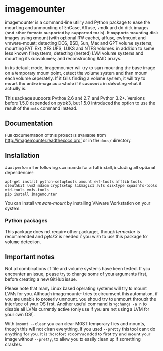imagemounter
============

imagemounter is a command-line utility and Python package to ease the mounting and unmounting of EnCase, Affuse, vmdk
and dd disk images (and other formats supported by supported tools). It supports mounting disk images using xmount (with
optional RW cache), affuse, ewfmount and vmware-mount; detecting DOS, BSD, Sun, Mac and GPT volume systems; mounting
FAT, Ext, XFS UFS, LUKS and NTFS volumes, in addition to some less known filesystems; detecting (nested) LVM volume
systems and mounting its subvolumes; and reconstructing RAID arrays.

In its default mode, imagemounter will try to start mounting the base image on a temporary mount point,
detect the volume system and then mount each volume seperately. If it fails finding a volume system,
it will try to mount the entire image as a whole if it succeeds in detecting what it actually is.

This package supports Python 2.6 and 2.7, and Python 3.2+. Versions before 1.5.0 depended on pytsk3, but 1.5.0
introduced the option to use the result of the `mmls` command instead.

Documentation
-------------
Full documentation of this project is available from http://imagemounter.readthedocs.org/ or in the `docs/` directory.

Installation
------------
Just perform the following commands for a full install, including all optional dependencies:

    apt-get install python-setuptools xmount ewf-tools afflib-tools sleuthkit lvm2 mdadm cryptsetup libmagic1 avfs disktype squashfs-tools mtd-tools vmfs-tools
    pip install imagemounter

You can install _vmware-mount_ by installing VMware Workstation on your system.

### Python packages
This package does not require other packages, though _termcolor_ is recommended and _pytsk3_ is needed if you wish to
use this package for volume detection.

Important notes
---------------
Not all combinations of file and volume systems have been tested. If you encounter an issue, please try to change some
of your arguments first, before creating a new GitHub issue.

Please note that many Linux based operating systems will try to mount LVMs for you. Although imagemounter tries to
circumvent this automation, if you are unable to properly unmount, you should try to unmount through the interface of
your OS first. Another useful command is `vgchange -a n` to disable all LVMs currently active (only use if you are not
using a LVM for your own OS!).

With `imount --clear` you can clear MOST temporary files and mounts, though this will not clean everything. If you used
`--pretty` this tool can't do anything for you. It is therefore recommended to first try and mount your image without
`--pretty`, to allow you to easily clean up if something crashes.
